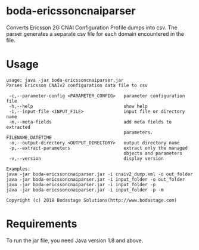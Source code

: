 # boda-ericssoncnaiparser
Converts Ericsson 2G CNAI Configuration Profile dumps  into csv. The parser generates a separate csv file for each domain encountered in the file.

# Usage
```
usage: java -jar boda-ericssoncnaiparser.jar
Parses Ericsson CNAIv2 configuration data file to csv

 -c,--parameter-config <PARAMETER_CONFIG>   parameter configuration file
 -h,--help                                  show help
 -i,--input-file <INPUT_FILE>               input file or directory name
 -m,--meta-fields                           add meta fields to extracted
                                            parameters. FILENAME,DATETIME
 -o,--output-directory <OUTPUT_DIRECTORY>   output directory name
 -p,--extract-parameters                    extract only the managed
                                            objects and parameters
 -v,--version                               display version

Examples:
java -jar boda-ericssoncnaiparser.jar -i cnaiv2_dump.xml -o out_folder
java -jar boda-ericssoncnaiparser.jar -i input_folder -o out_folder
java -jar boda-ericssoncnaiparser.jar -i input_folder -p
java -jar boda-ericssoncnaiparser.jar -i input_folder -p -m

Copyright (c) 2018 Bodastage Solutions(http://www.bodastage.com)
```

# Requirements
To run the jar file, you need Java version 1.8 and above.